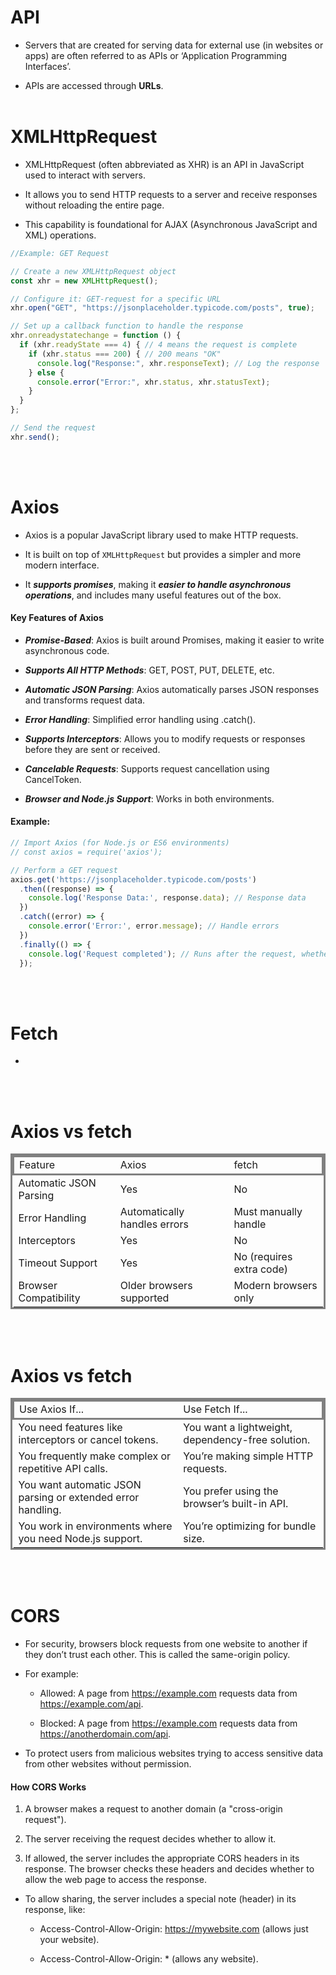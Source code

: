 # API
* Servers that are created for serving data for external use (in websites or apps) are often referred to as APIs or ‘Application Programming Interfaces’.

* APIs are accessed through **URLs**.
<br><br>

# XMLHttpRequest
* XMLHttpRequest (often abbreviated as XHR) is an API in JavaScript used to interact with servers.
* It allows you to send HTTP requests to a server and receive responses without reloading the entire page.

* This capability is foundational for AJAX (Asynchronous JavaScript and XML) operations.
```js
//Example: GET Request

// Create a new XMLHttpRequest object
const xhr = new XMLHttpRequest();

// Configure it: GET-request for a specific URL
xhr.open("GET", "https://jsonplaceholder.typicode.com/posts", true);

// Set up a callback function to handle the response
xhr.onreadystatechange = function () {
  if (xhr.readyState === 4) { // 4 means the request is complete
    if (xhr.status === 200) { // 200 means "OK"
      console.log("Response:", xhr.responseText); // Log the response
    } else {
      console.error("Error:", xhr.status, xhr.statusText);
    }
  }
};

// Send the request
xhr.send();
```
<br><br>

# Axios
* Axios is a popular JavaScript library used to make HTTP requests.
* It is built on top of `XMLHttpRequest` but provides a simpler and more modern interface.
 
* It ***supports promises***, making it ***easier to handle asynchronous operations***, and includes many useful features out of the box.

#### Key Features of Axios
  * ***Promise-Based***: Axios is built around Promises, making it easier to write asynchronous code.
  * ***Supports All HTTP Methods***: GET, POST, PUT, DELETE, etc.
  * ***Automatic JSON Parsing***: Axios automatically parses JSON responses and transforms request data.
  * ***Error Handling***: Simplified error handling using .catch().
  * ***Supports Interceptors***: Allows you to modify requests or responses before they are sent or received.
  * ***Cancelable Requests***: Supports request cancellation using CancelToken.

  * ***Browser and Node.js Support***: Works in both environments.

#### Example:
```js
// Import Axios (for Node.js or ES6 environments)
// const axios = require('axios');

// Perform a GET request
axios.get('https://jsonplaceholder.typicode.com/posts')
  .then((response) => {
    console.log('Response Data:', response.data); // Response data
  })
  .catch((error) => {
    console.error('Error:', error.message); // Handle errors
  })
  .finally(() => {
    console.log('Request completed'); // Runs after the request, whether successful or not
  });
```
<br><br>

# Fetch
  * 

<br><br>

# Axios vs fetch
<table style="border-style: solid;">
<thead style="border-style: solid;">
<tr><td>Feature</td>
<td>Axios</td>
<td>fetch</td></tr>
</thead>
<tbody>
<tr><td>Automatic JSON Parsing</td>
<td>Yes</td>
<td>No</td></tr>
<tr><td>Error Handling</td>
<td>Automatically handles errors</td>
<td>Must manually handle</td></tr>
<tr><td>Interceptors</td>
<td>Yes</td>
<td>No</td></tr>
<tr><td>Timeout Support</td>
<td>Yes</td>
<td>No (requires extra code)</td></tr>
<tr><td>Browser Compatibility</td>
<td>Older browsers supported</td>
<td>Modern browsers only</td></tr>
</tbody>
</table>
<br><br>

# Axios vs fetch
<table style="border-style: solid;">
<thead style="border-style: solid;">
<tr><td>Use Axios If...
</td>
<td>Use Fetch If...	</td></tr>
</thead>
<tbody>
<tr><td>You need features like interceptors or cancel tokens.
</td>
<td>You want a lightweight, dependency-free solution.</td></tr>
<tr><td>You frequently make complex or repetitive API calls.</td>
<td>You’re making simple HTTP requests.	</td></tr>
<tr><td>You want automatic JSON parsing or extended error handling.</td>
<td>You prefer using the browser’s built-in API.</td></tr>
<tr><td>You work in environments where you need Node.js support.</td>
<td>You’re optimizing for bundle size.</td></tr>
</tbody>
</table>
<br><br>

# CORS
* For security, browsers block requests from one website to another if they don’t trust each other. This is called the same-origin policy.
* For example:
  * Allowed: A page from https://example.com requests data from https://example.com/api.

  * Blocked: A page from https://example.com requests data from https://anotherdomain.com/api.

* To protect users from malicious websites trying to access sensitive data from other websites without permission.

#### How CORS Works
  1. A browser makes a request to another domain (a "cross-origin request").
  2. The server receiving the request decides whether to allow it.

  3. If allowed, the server includes the appropriate CORS headers in its response. The browser checks these headers and decides whether to allow the web page to access the response.

* To allow sharing, the server includes a special note (header) in its response, like:
  * Access-Control-Allow-Origin: https://mywebsite.com (allows just your website).

  * Access-Control-Allow-Origin: * (allows any website).
